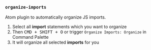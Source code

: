### `organize-imports`
Atom plugin to automatically organize JS imports.

1. Select all **import** statements which you want to organize
2. Then <kbd>CMD + SHIFT + O</kbd> or trigger `Organize Imports: Organize` in Command Palette
3. It will organize all selected **imports** for you
